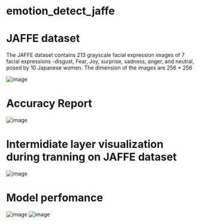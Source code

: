 # emotion_detect_jaffe

# JAFFE dataset

The JAFFE dataset contains 213 grayscale facial expression images of 7 facial expressions -disgust, Fear, Joy, surprise, sadness, anger, and neutral, posed by 10 Japanese women.
The dimension of the images are 256 * 256

![image](https://user-images.githubusercontent.com/53126149/61595633-25ce1980-ac17-11e9-91bf-28859ad30614.png)



# Accuracy Report


![image](https://user-images.githubusercontent.com/53126149/61595707-3e8aff00-ac18-11e9-85c5-3ace3f9162f1.png)


# Intermidiate layer visualization during tranning on JAFFE dataset

![image](https://user-images.githubusercontent.com/53126149/61595717-68442600-ac18-11e9-9ec7-7dbb1f361cb7.png)


# Model perfomance

![image](https://user-images.githubusercontent.com/53126149/61595735-a80b0d80-ac18-11e9-9f31-1bd35d8e163f.png)
![image](https://user-images.githubusercontent.com/53126149/61595737-afcab200-ac18-11e9-9306-0cb87b2bb6f6.png)


